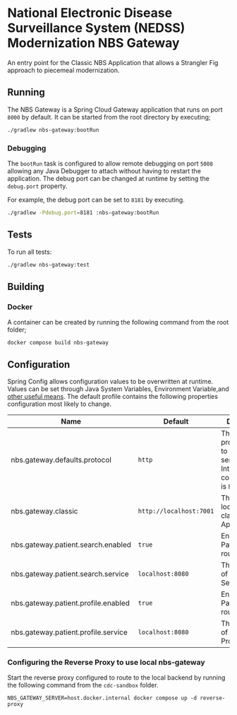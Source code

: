 # National Electronic Disease Surveillance System (NEDSS) Modernization NBS Gateway

An entry point for the Classic NBS Application that allows a Strangler Fig approach to piecemeal modernization.

## Running

The NBS Gateway is a Spring Cloud Gateway application that runs on port `8000` by default. It can be started from the
root directory by executing;

```bash
./gradlew nbs-gateway:bootRun
```

### Debugging

The `bootRun` task is configured to allow remote debugging on port `5008` allowing any Java Debugger to attach without
having to restart the application. The debug port can be changed at runtime by setting the `debug.port` property.

For example, the debug port can be set to `8181` by executing.

```bash
./gradlew -Pdebug.port=8181 :nbs-gateway:bootRun
```

## Tests

To run all tests:

```bash
./gradlew nbs-gateway:test
```

## Building

### Docker

A container can be created by running the following command from the root folder;

```shell
docker compose build nbs-gateway
```

## Configuration

Spring Config allows configuration values to be overwritten at runtime. Values can be set through Java System Variables,
Environment
Variable,and [other useful means](https://docs.spring.io/spring-boot/docs/2.7.5/reference/html/features.html#features.external-config).
The default profile contains the following properties configuration most likely to change.

| Name                                | Default                 | Description                                                                          |
|-------------------------------------|-------------------------|--------------------------------------------------------------------------------------|
| nbs.gateway.defaults.protocol       | `http`                  | The default protocol used to connect to services.  Intra-pod communication is `http` |
| nbs.gateway.classic                 | `http://localhost:7001` | The URI location of the classic NBS Application                                      |
| nbs.gateway.patient.search.enabled  | `true`                  | Enables the Patient Search routing                                                   |
| nbs.gateway.patient.search.service  | `localhost:8080`        | The host name of the Patient Search service                                          |
| nbs.gateway.patient.profile.enabled | `true`                  | Enables the Patient Profile routing                                                  |
| nbs.gateway.patient.profile.service | `localhost:8080`        | The host name of the Patient Profile service                                         |

### Configuring the Reverse Proxy to use local nbs-gateway

Start the reverse proxy configured to route to the local backend by running the following command from the `cdc-sandbox`
folder.

```shell
NBS_GATEWAY_SERVER=host.docker.internal docker compose up -d reverse-proxy
```
